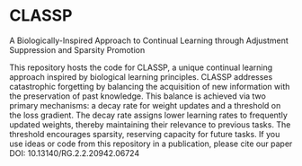 # CLASSP
 A Biologically-Inspired Approach to Continual Learning through Adjustment Suppression and Sparsity Promotion

This repository hosts the code for CLASSP, a unique continual learning approach inspired by biological learning principles. CLASSP addresses catastrophic forgetting by balancing the acquisition of new information with the preservation of past knowledge. This balance is achieved via two primary mechanisms: a decay rate for weight updates and a threshold on the loss gradient. The decay rate assigns lower learning rates to frequently updated weights, thereby maintaining their relevance to previous tasks. The threshold encourages sparsity, reserving capacity for future tasks. If you use ideas or code from this repository in a publication, please cite our paper DOI: 10.13140/RG.2.2.20942.06724 
